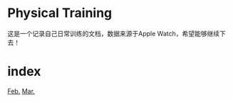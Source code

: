 # Physical Training
这是一个记录自己日常训练的文档，数据来源于Apple Watch，希望能够继续下去！

# index
[Feb.](https://github.com/AdorableLake/Physical-Training/blob/master/Feb.md)
[Mar.](https://github.com/AdorableLake/Physical-Training/blob/master/Mar.md)
